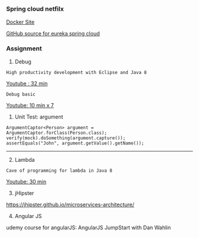 # 


### Spring cloud netfilx

[Docker Site](https://hub.docker.com/explore/)

[GitHub source for eureka spring cloud](https://github.com/spring-cloud-samples/eureka)



### Assignment



1) Debug
```
High productivity development with Eclipse and Java 8
```
[Youtube : 32 min](https://www.youtube.com/watch?v=nFqstziRrLs)


```
Debug basic
```
[Youtube: 10 min x 7](https://www.youtube.com/watch?v=pYvYSOLPoPE&t=20s)

1) Unit Test: argument
```
ArgumentCaptor<Person> argument = ArgumentCaptor.forClass(Person.class);
verify(mock).doSomething(argument.capture());
assertEquals("John", argument.getValue().getName());
```

-----------


2) Lambda

```
Cave of programming for lambda in Java 8
```
[Youtube: 30 min](https://www.youtube.com/watch?v=q5i_O4Uj_O8)


3) jHipster

https://jhipster.github.io/microservices-architecture/

4) Angular JS

udemy course for angularJS:  AngularJS JumpStart with Dan Wahlin

